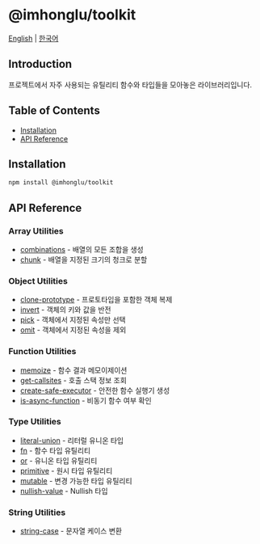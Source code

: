 # @imhonglu/toolkit

[English](./README.md) | [한국어](./README_KR.md)

## Introduction

프로젝트에서 자주 사용되는 유틸리티 함수와 타입들을 모아놓은 라이브러리입니다.

## Table of Contents

- [Installation](#installation)
- [API Reference](#api-reference)

## Installation

```bash
npm install @imhonglu/toolkit
```

## API Reference

### Array Utilities
- [combinations](./docs/toolkit.combinations.md) - 배열의 모든 조합을 생성
- [chunk](./docs/toolkit.chunk.md) - 배열을 지정된 크기의 청크로 분할

### Object Utilities
- [clone-prototype](./docs/toolkit.cloneprototype.md) - 프로토타입을 포함한 객체 복제
- [invert](./docs/toolkit.invert.md) - 객체의 키와 값을 반전
- [pick](./docs/toolkit.pick.md) - 객체에서 지정된 속성만 선택
- [omit](./docs/toolkit.omit.md) - 객체에서 지정된 속성을 제외

### Function Utilities
- [memoize](./docs/toolkit.memoize.md) - 함수 결과 메모이제이션
- [get-callsites](./docs/toolkit.getcallsites.md) - 호출 스택 정보 조회
- [create-safe-executor](./docs/toolkit.createsafeexecutor.md) - 안전한 함수 실행기 생성
- [is-async-function](./docs/toolkit.isasyncfunction.md) - 비동기 함수 여부 확인

### Type Utilities
- [literal-union](./docs/toolkit.literalunion.md) - 리터럴 유니온 타입
- [fn](./docs/toolkit.fn.md) - 함수 타입 유틸리티
- [or](./docs/toolkit.or.md) - 유니온 타입 유틸리티
- [primitive](./docs/toolkit.primitive.md) - 원시 타입 유틸리티
- [mutable](./docs/toolkit.mutable.md) - 변경 가능한 타입 유틸리티
- [nullish-value](./docs/toolkit.nullishvalue.md) - Nullish 타입

### String Utilities
- [string-case](./docs/toolkit.stringcase.md) - 문자열 케이스 변환
